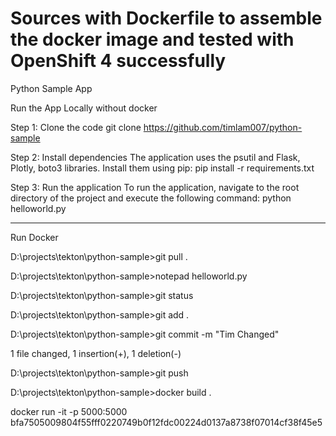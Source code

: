 # Sources with Dockerfile to assemble the docker image and tested with OpenShift 4 successfully
Python Sample App

Run the App Locally without docker

Step 1: Clone the code
git clone https://github.com/timlam007/python-sample

Step 2: Install dependencies
The application uses the psutil and Flask, Plotly, boto3 libraries. Install them using pip:
pip install -r requirements.txt

Step 3: Run the application
To run the application, navigate to the root directory of the project and execute the following command:
python helloworld.py

-------------------------------------------------------------------------------------------------------------------------------------

Run Docker

D:\projects\tekton\python-sample>git pull .

D:\projects\tekton\python-sample>notepad helloworld.py

D:\projects\tekton\python-sample>git status

D:\projects\tekton\python-sample>git add .

D:\projects\tekton\python-sample>git commit -m "Tim Changed"

 1 file changed, 1 insertion(+), 1 deletion(-)

D:\projects\tekton\python-sample>git push

D:\projects\tekton\python-sample>docker build .


docker run -it -p 5000:5000 bfa7505009804f55fff0220749b0f12fdc00224d0137a8738f07014cf38f45e5
